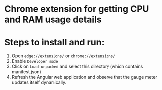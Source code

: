 # Chrome extension for getting CPU and RAM usage details

# Steps to install and run:

1) Open `edge://extensions/` or `chrome://extensions/`
2) Enable `Developer mode`
3) Click on `Load unpacked` and select this directory (which contains manifest.json)
4) Refresh the Angular web application and observe that the gauge meter updates itself dynamically.

